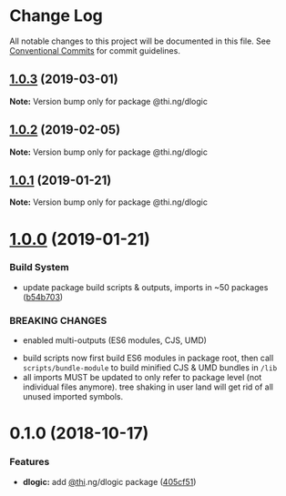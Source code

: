# Change Log

All notable changes to this project will be documented in this file.
See [Conventional Commits](https://conventionalcommits.org) for commit guidelines.

## [1.0.3](https://github.com/thi-ng/umbrella/compare/@thi.ng/dlogic@1.0.2...@thi.ng/dlogic@1.0.3) (2019-03-01)

**Note:** Version bump only for package @thi.ng/dlogic





## [1.0.2](https://github.com/thi-ng/umbrella/compare/@thi.ng/dlogic@1.0.1...@thi.ng/dlogic@1.0.2) (2019-02-05)

**Note:** Version bump only for package @thi.ng/dlogic





## [1.0.1](https://github.com/thi-ng/umbrella/compare/@thi.ng/dlogic@1.0.0...@thi.ng/dlogic@1.0.1) (2019-01-21)

**Note:** Version bump only for package @thi.ng/dlogic





# [1.0.0](https://github.com/thi-ng/umbrella/compare/@thi.ng/dlogic@0.1.2...@thi.ng/dlogic@1.0.0) (2019-01-21)


### Build System

* update package build scripts & outputs, imports in ~50 packages ([b54b703](https://github.com/thi-ng/umbrella/commit/b54b703))


### BREAKING CHANGES

* enabled multi-outputs (ES6 modules, CJS, UMD)

- build scripts now first build ES6 modules in package root, then call
  `scripts/bundle-module` to build minified CJS & UMD bundles in `/lib`
- all imports MUST be updated to only refer to package level
  (not individual files anymore). tree shaking in user land will get rid of
  all unused imported symbols.


# 0.1.0 (2018-10-17)


### Features

* **dlogic:** add [@thi](https://github.com/thi).ng/dlogic package ([405cf51](https://github.com/thi-ng/umbrella/commit/405cf51))
